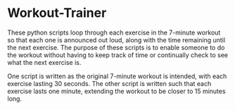 Workout-Trainer
===============

These python scripts loop through each exercise in the 7-minute workout so that each one is announced out loud, along with the time remaining until the next exercise. The purpose of these scripts is to enable someone to do the workout without having to keep track of time or continually check to see what the next exercise is. 

One script is written as the original 7-minute workout is intended, with each exercise lasting 30 seconds. The other script is written such that each exercise lasts one minute, extending the workout to be closer to 15 minutes long.
